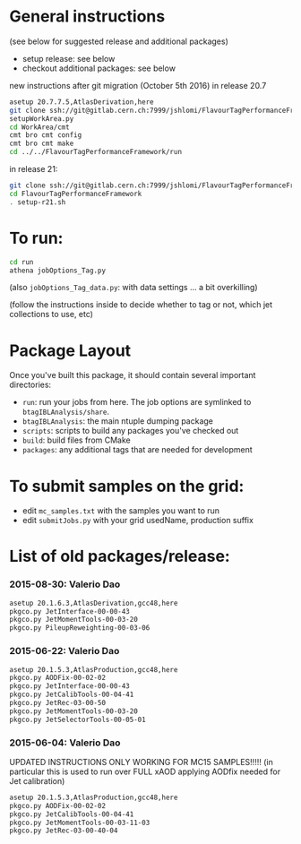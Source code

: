 General instructions
====================

(see below for suggested release and additional packages)

 - setup release:  see below
 - checkout additional packages: see below

new instructions after git migration (October 5th 2016)
in release 20.7

```sh
asetup 20.7.7.5,AtlasDerivation,here
git clone ssh://git@gitlab.cern.ch:7999/jshlomi/FlavourTagPerformanceFramework.git
setupWorkArea.py
cd WorkArea/cmt
cmt bro cmt config
cmt bro cmt make
cd ../../FlavourTagPerformanceFramework/run
```

in release 21:

```sh
git clone ssh://git@gitlab.cern.ch:7999/jshlomi/FlavourTagPerformanceFramework.git
cd FlavourTagPerformanceFramework
. setup-r21.sh
```

To run:
=======

```sh
cd run
athena jobOptions_Tag.py
```

(also `jobOptions_Tag_data.py`: with data settings ... a bit overkilling)

(follow the instructions inside to decide whether to tag or not, which jet collections to use, etc)

Package Layout
==============

Once you've built this package, it should contain several important
directories:

 - `run`: run your jobs from here. The job options are symlinked to
          `btagIBLAnalysis/share`.
 - `btagIBLAnalysis`: the main ntuple dumping package
 - `scripts`: scripts to build any packages you've checked out
 - `build`: build files from CMake
 - `packages`: any additional tags that are needed for development


To submit samples on the grid:
==============================

 - edit `mc_samples.txt` with the samples you want to run
 - edit `submitJobs.py` with your grid usedName, production suffix


List of old packages/release:
=============================

### 2015-08-30:  Valerio Dao ###

```sh
asetup 20.1.6.3,AtlasDerivation,gcc48,here
pkgco.py JetInterface-00-00-43
pkgco.py JetMomentTools-00-03-20
pkgco.py PileupReweighting-00-03-06
```

### 2015-06-22:  Valerio Dao ###
```sh
asetup 20.1.5.3,AtlasProduction,gcc48,here 
pkgco.py AODFix-00-02-02
pkgco.py JetInterface-00-00-43
pkgco.py JetCalibTools-00-04-41
pkgco.py JetRec-03-00-50
pkgco.py JetMomentTools-00-03-20
pkgco.py JetSelectorTools-00-05-01
```

### 2015-06-04:  Valerio Dao ###
UPDATED INSTRUCTIONS ONLY WORKING FOR MC15 SAMPLES!!!!!
(in particular this is used to run over FULL xAOD applying AODfix needed for Jet calibration)

```sh
asetup 20.1.5.3,AtlasProduction,gcc48,here 
pkgco.py AODFix-00-02-02
pkgco.py JetCalibTools-00-04-41
pkgco.py JetMomentTools-00-03-11-03
pkgco.py JetRec-03-00-40-04
```
